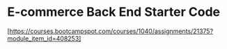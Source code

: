 # E-commerce Back End Starter Code

[https://courses.bootcampspot.com/courses/1040/assignments/21375?module_item_id=408253]
